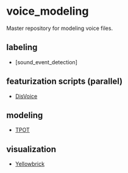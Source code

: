 # voice_modeling
Master repository for modeling voice files.

## labeling
* [sound_event_detection]

## featurization scripts (parallel)
* [DisVoice](https://github.com/jcvasquezc/DisVoice)

## modeling 
* [TPOT]()

## visualization
* [Yellowbrick]()
